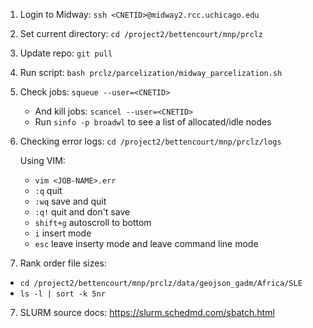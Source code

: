 

1. Login to Midway: `ssh <CNETID>@midway2.rcc.uchicago.edu` 

2. Set current directory: `cd /project2/bettencourt/mnp/prclz`

2. Update repo: `git pull`

3. Run script: `bash prclz/parcelization/midway_parcelization.sh`

4. Check jobs: `squeue --user=<CNETID>` 
   * And kill jobs: `scancel --user=<CNETID>`
   * Run `sinfo -p broadwl` to see a list of allocated/idle nodes

5. Checking error logs:
   `cd /project2/bettencourt/mnp/prclz/logs`

   Using VIM:
      * `vim <JOB-NAME>.err`
      * `:q` quit
      * `:wq` save and quit
      * `:q!` quit and don't save
      * `shift+g` autoscroll to bottom
      * `i` insert mode
      * `esc` leave inserty mode and leave command line mode

6. Rank order file sizes:
  * `cd /project2/bettencourt/mnp/prclz/data/geojson_gadm/Africa/SLE`
  * `ls -l | sort -k 5nr`

7. SLURM source docs: https://slurm.schedmd.com/sbatch.html 


